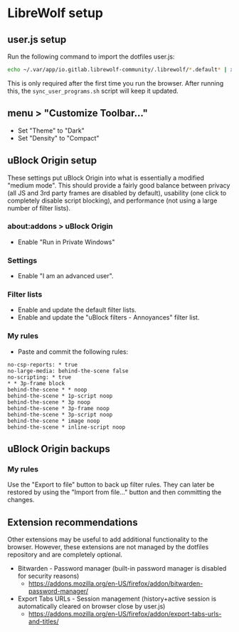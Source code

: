 # LibreWolf setup

## user.js setup
Run the following command to import the dotfiles user.js:
```bash
echo ~/.var/app/io.gitlab.librewolf-community/.librewolf/*.default* | xargs -n 1 cp -f ~/dotfiles/.config/librewolf/user.js
```
This is only required after the first time you run the browser. After running this, the `sync_user_programs.sh` script will keep it updated.

## menu > "Customize Toolbar..."
- Set "Theme" to "Dark"
- Set "Density" to "Compact"

## uBlock Origin setup
These settings put uBlock Origin into what is essentially a modified "medium mode". This should provide a fairly good balance between privacy (all JS and 3rd party frames are disabled by default), usability (one click to completely disable script blocking), and performance (not using a large number of filter lists).

### about:addons > uBlock Origin
- Enable "Run in Private Windows"

### Settings
- Enable "I am an advanced user".

### Filter lists
- Enable and update the default filter lists.
- Enable and update the "uBlock filters - Annoyances" filter list.

### My rules
- Paste and commit the following rules:
```
no-csp-reports: * true
no-large-media: behind-the-scene false
no-scripting: * true
* * 3p-frame block
behind-the-scene * * noop
behind-the-scene * 1p-script noop
behind-the-scene * 3p noop
behind-the-scene * 3p-frame noop
behind-the-scene * 3p-script noop
behind-the-scene * image noop
behind-the-scene * inline-script noop
```

## uBlock Origin backups

### My rules
Use the "Export to file" button to back up filter rules. They can later be restored by using the "Import from file..." button and then committing the changes.

## Extension recommendations
Other extensions may be useful to add additional functionality to the browser. However, these extensions are not managed by the dotfiles repository and are completely optional.
- Bitwarden - Password manager (built-in password manager is disabled for security reasons)
  - https://addons.mozilla.org/en-US/firefox/addon/bitwarden-password-manager/
- Export Tabs URLs - Session management (history+active session is automatically cleared on browser close by user.js)
  - https://addons.mozilla.org/en-US/firefox/addon/export-tabs-urls-and-titles/
